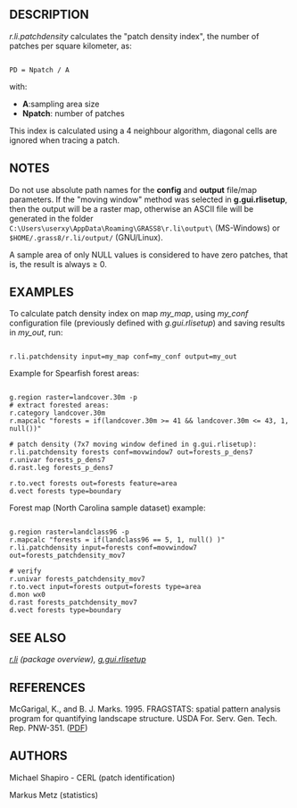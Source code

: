 
## DESCRIPTION

*r.li.patchdensity* calculates the "patch density index",
the number of patches per square kilometer, as:

```

PD = Npatch / A

```

with:

* **A**:sampling area size
* **Npatch**: number of patches

This index is calculated using a 4 neighbour algorithm, diagonal cells
are ignored when tracing a patch.

## NOTES

Do not use absolute path names for the **config** and **output**
file/map parameters.
If the "moving window" method was selected in **g.gui.rlisetup**, then the
output will be a raster map, otherwise an ASCII file will be generated in
the folder `C:\Users\userxy\AppData\Roaming\GRASS8\r.li\output\`
(MS-Windows) or `$HOME/.grass8/r.li/output/` (GNU/Linux).

A sample area of only NULL values is considered to have zero patches,
that is, the result is always ≥ 0.

## EXAMPLES

To calculate patch density index on map *my\_map*, using
*my\_conf* configuration file (previously defined with
*g.gui.rlisetup*) and saving results in *my\_out*, run:

```

r.li.patchdensity input=my_map conf=my_conf output=my_out

```

Example for Spearfish forest areas:

```

g.region raster=landcover.30m -p
# extract forested areas:
r.category landcover.30m
r.mapcalc "forests = if(landcover.30m >= 41 && landcover.30m <= 43, 1, null())"

# patch density (7x7 moving window defined in g.gui.rlisetup):
r.li.patchdensity forests conf=movwindow7 out=forests_p_dens7
r.univar forests_p_dens7
d.rast.leg forests_p_dens7

r.to.vect forests out=forests feature=area
d.vect forests type=boundary

```

Forest map (North Carolina sample dataset) example:

```

g.region raster=landclass96 -p
r.mapcalc "forests = if(landclass96 == 5, 1, null() )"
r.li.patchdensity input=forests conf=movwindow7 out=forests_patchdensity_mov7

# verify
r.univar forests_patchdensity_mov7
r.to.vect input=forests output=forests type=area
d.mon wx0
d.rast forests_patchdensity_mov7
d.vect forests type=boundary

```

## SEE ALSO

*[r.li](r.li.html) (package overview),
[g.gui.rlisetup](g.gui.rlisetup.html)*

## REFERENCES

McGarigal, K., and B. J. Marks. 1995. FRAGSTATS: spatial pattern
analysis program for quantifying landscape structure. USDA For. Serv.
Gen. Tech. Rep. PNW-351. ([PDF](https://doi.org/10.2737/PNW-GTR-351))

## AUTHORS

Michael Shapiro - CERL (patch identification)

Markus Metz (statistics)
